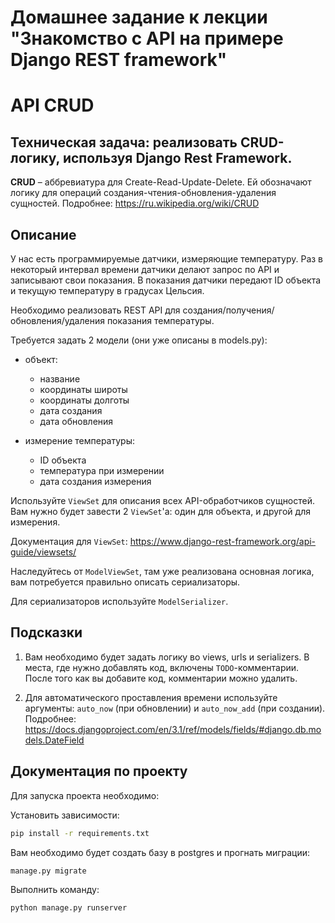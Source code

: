 # Домашнее задание к лекции "Знакомство с API на примере Django REST framework"

# API CRUD

## Техническая задача: реализовать CRUD-логику, используя Django Rest Framework.

**CRUD** – аббревиатура для Create-Read-Update-Delete. Ей обозначают логику для операций создания-чтения-обновления-удаления сущностей. Подробнее: https://ru.wikipedia.org/wiki/CRUD

## Описание

У нас есть программируемые датчики, измеряющие температуру. Раз в некоторый интервал времени датчики делают запрос по API и записывают свои показания. В показания датчики передают ID объекта и текущую температуру в градусах Цельсия.

Необходимо реализовать REST API для создания/получения/обновления/удаления показания температуры.

Требуется задать 2 модели (они уже описаны в models.py):

- объект:

  - название
  - координаты широты
  - координаты долготы
  - дата создания
  - дата обновления

- измерение температуры:

  - ID объекта
  - температура при измерении
  - дата создания измерения

Используйте `ViewSet` для описания всех API-обработчиков сущностей. Вам нужно будет завести 2 `ViewSet`'а: один для объекта, и другой для измерения.

Документация для `ViewSet`: https://www.django-rest-framework.org/api-guide/viewsets/

Наследуйтесь от `ModelViewSet`, там уже реализована основная логика, вам потребуется правильно описать сериализаторы.

Для сериализаторов используйте `ModelSerializer`.

## Подсказки

1. Вам необходимо будет задать логику во views, urls и serializers. В места, где нужно добавлять код, включены `TODO`-комментарии. После того как вы добавите код, комментарии можно удалить.

2. Для автоматического проставления времени используйте аргументы: `auto_now` (при обновлении) и `auto_now_add` (при создании). Подробнее: https://docs.djangoproject.com/en/3.1/ref/models/fields/#django.db.models.DateField

## Документация по проекту

Для запуска проекта необходимо:

Установить зависимости:

```bash
pip install -r requirements.txt
```

Вам необходимо будет создать базу в postgres и прогнать миграции:

```base
manage.py migrate
```

Выполнить команду:

```bash
python manage.py runserver
```
